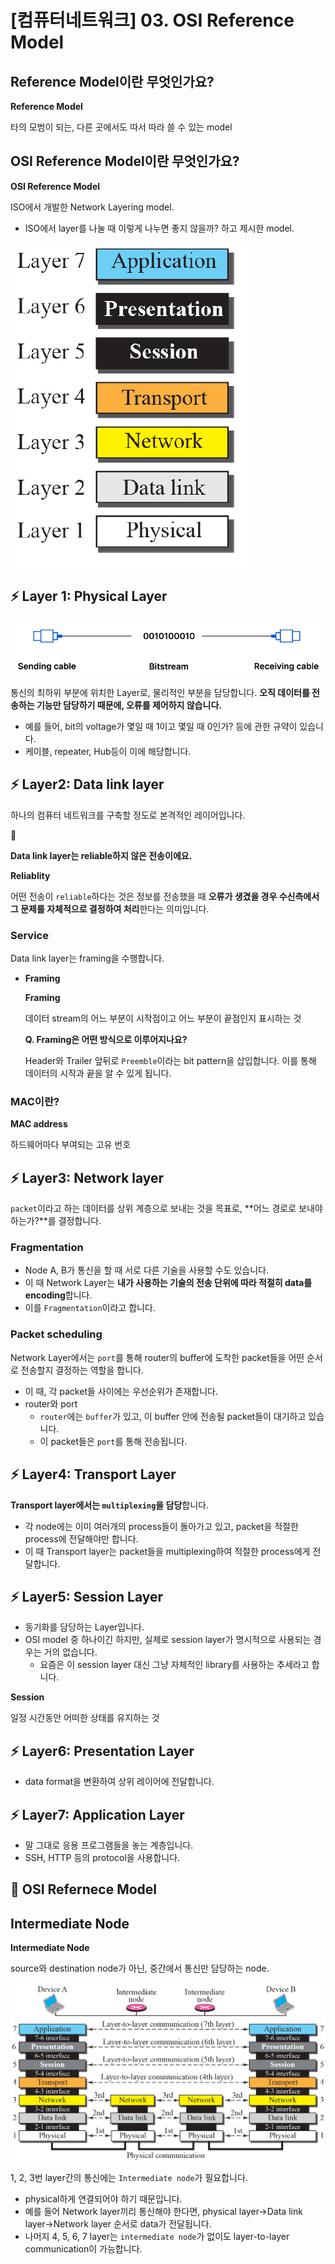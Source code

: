 # [컴퓨터네트워크] 03. OSI Reference Model

## Reference Model이란 무엇인가요?

<aside>

**Reference Model**

타의 모범이 되는, 다른 곳에서도 따서 따라 쓸 수 있는 model

</aside>

## OSI Reference Model이란 무엇인가요?

<aside>

**OSI Reference Model**

ISO에서 개발한 Network Layering model.

</aside>

- ISO에서 layer를 나눌 때 이렇게 나누면 좋지 않을까? 하고 제시한 model.

![image.png](%5B%E1%84%8F%E1%85%A5%E1%86%B7%E1%84%91%E1%85%B2%E1%84%90%E1%85%A5%E1%84%82%E1%85%A6%E1%84%90%E1%85%B3%E1%84%8B%E1%85%AF%E1%84%8F%E1%85%B3%5D%2003%20OSI%20Reference%20Model%201843f66f522580dcb018de5dd856aff9/image.png)

## ⚡ Layer 1: Physical Layer

![image.png](%5B%E1%84%8F%E1%85%A5%E1%86%B7%E1%84%91%E1%85%B2%E1%84%90%E1%85%A5%E1%84%82%E1%85%A6%E1%84%90%E1%85%B3%E1%84%8B%E1%85%AF%E1%84%8F%E1%85%B3%5D%2003%20OSI%20Reference%20Model%201843f66f522580dcb018de5dd856aff9/image%201.png)

통신의 최하위 부분에 위치한 Layer로, 물리적인 부분을 담당합니다. **오직 데이터를 전송하는 기능만 담당하기 때문에, 오류를 제어하지 않습니다.**

- 예를 들어, bit의 voltage가 몇일 때 1이고 몇일 때 0인가? 등에 관한 규약이 있습니다.
- 케이블, repeater, Hub등이 이에 해당합니다.

## ⚡ Layer2: Data link layer

하나의 컴퓨터 네트워크를 구축할 정도로 본격적인 레이어입니다.

<aside>
🚨

 **Data link layer는 reliable하지 않은 전송이에요.**

</aside>

<aside>

**Reliablity**

어떤 전송이 `reliable`하다는 것은 정보를 전송했을 때 **오류가 생겼을 경우 수신측에서 그 문제를 자체적으로 결정하여 처리**한다는 의미입니다.

</aside>

### Service

Data link layer는 framing을 수행합니다.

- **Framing**
    
    <aside>
    
    **Framing**
    
    데이터 stream의 어느 부분이 시작점이고 어느 부분이 끝점인지 표시하는 것
    
    </aside>
    
    <aside>
    
    **Q. Framing은 어떤 방식으로 이루어지나요?**
    
    Header와 Trailer 앞뒤로 `Preemble`이라는 bit pattern을 삽입합니다. 이를 통해 데이터의 시작과 끝을 알 수 있게 됩니다.
    
    </aside>
    

### MAC이란?

<aside>

**MAC address**

하드웨어마다 부여되는 고유 번호

</aside>

## ⚡ Layer3: Network layer

`packet`이라고 하는 데이터를 상위 계층으로 보내는 것을 목표로, **어느 경로로 보내야 하는가?**를 결정합니다.

### Fragmentation

- Node A, B가 통신을 할 때 서로 다른 기술을 사용할 수도 있습니다.
- 이 때 Network Layer는 **내가 사용하는 기술의 전송 단위에 따라 적절히 data를 encoding**합니다.
- 이를 `Fragmentation`이라고 합니다.

### Packet scheduling

Network Layer에서는 `port`를 통해 router의 buffer에 도착한 packet들을 어떤 순서로 전송할지 결정하는 역할을 합니다.

- 이 때, 각 packet들 사이에는 우선순위가 존재합니다.
- router와 port
    - `router`에는 `buffer`가 있고, 이 buffer 안에 전송될 packet들이 대기하고 있습니다.
    - 이 packet들은 `port`를 통해 전송됩니다.

## ⚡ Layer4: Transport Layer

**Transport layer에서는 `multiplexing`을 담당**합니다.

- 각 node에는 이미 여러개의 process들이 돌아가고 있고, packet을 적절한 process에 전달해야만 합니다.
- 이 때 Transport layer는 packet들을 multiplexing하여 적절한 process에게 전달합니다.

## ⚡ Layer5: Session Layer

- 동기화를 담당하는 Layer입니다.
- OSI model 중 하나이긴 하지만, 실제로 session layer가 명시적으로 사용되는 경우는 거의 없습니다.
    - 요즘은 이 session layer 대신 그냥 자체적인 library를 사용하는 추세라고 합니다.

<aside>

 **Session**

일정 시간동안 어떠한 상태를 유지하는 것

</aside>

## ⚡ Layer6: Presentation Layer

- data format을 변환하여 상위 레이어에 전달합니다.

## ⚡ Layer7: Application Layer

- 말 그대로 응용 프로그램들을 놓는 계층입니다.
- SSH, HTTP 등의 protocol을 사용합니다.

<aside>

# 💖 OSI Refernece Model

</aside>

## Intermediate Node

<aside>

**Intermediate Node**

source와 destination node가 아닌, 중간에서 통신만 담당하는 node.

</aside>

![image.png](%5B%E1%84%8F%E1%85%A5%E1%86%B7%E1%84%91%E1%85%B2%E1%84%90%E1%85%A5%E1%84%82%E1%85%A6%E1%84%90%E1%85%B3%E1%84%8B%E1%85%AF%E1%84%8F%E1%85%B3%5D%2003%20OSI%20Reference%20Model%201843f66f522580dcb018de5dd856aff9/image%202.png)

1, 2, 3번 layer간의 통신에는 `Intermediate node`가 필요합니다.

- physical하게 연결되어야 하기 때문입니다.
- 예를 들어 Network layer끼리 통신해야 한다면, physical layer→Data link layer→Network layer 순서로 data가 전달됩니다.
- 나머지 4, 5, 6, 7 layer는 `intermediate node`가 없이도 layer-to-layer communication이 가능합니다.